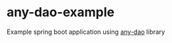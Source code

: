 # any-dao-example
Example spring boot application using [any-dao](https://github.com/kameocode/any-dao) library

